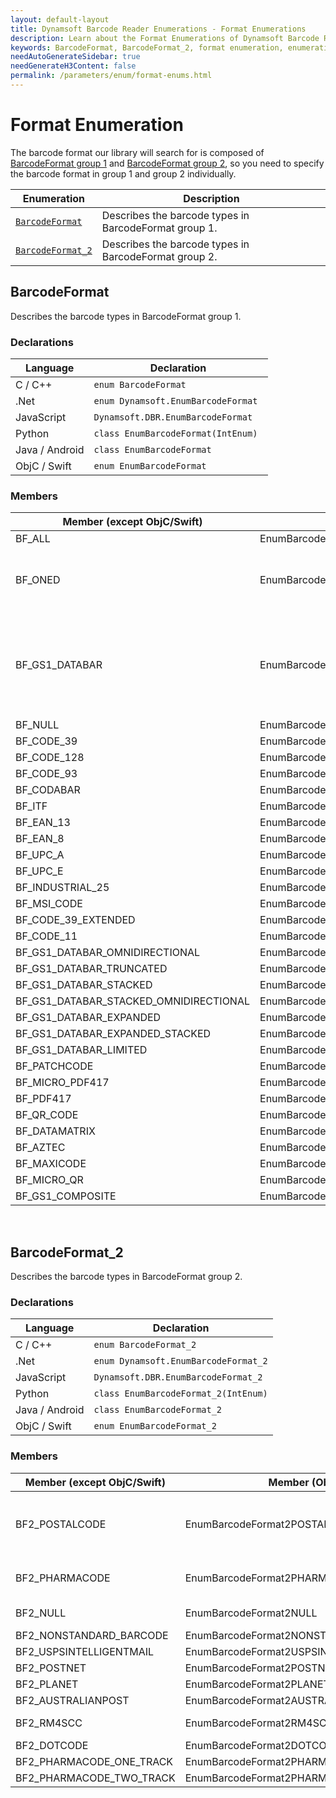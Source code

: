 ```yaml
---
layout: default-layout
title: Dynamsoft Barcode Reader Enumerations - Format Enumerations
description: Learn about the Format Enumerations of Dynamsoft Barcode Reader in detail.
keywords: BarcodeFormat, BarcodeFormat_2, format enumeration, enumeration
needAutoGenerateSidebar: true
needGenerateH3Content: false
permalink: /parameters/enum/format-enums.html
---
```



# Format Enumeration
The barcode format our library will search for is composed of [BarcodeFormat group 1](#barcodeformat) and [BarcodeFormat group 2](#barcodeformat_2), so you need to specify the barcode format in group 1 and group 2 individually.

| Enumeration | Description |
|-------------|-------------|
| [`BarcodeFormat`](#barcodeformat) | Describes the barcode types in BarcodeFormat group 1. |
| [`BarcodeFormat_2`](#barcodeformat_2) | Describes the barcode types in BarcodeFormat group 2. |

## BarcodeFormat
Describes the barcode types in BarcodeFormat group 1. 

### Declarations

| Language | Declaration |
| -------- | ----------- |
| C / C++ | `enum BarcodeFormat` |
| .Net | `enum Dynamsoft.EnumBarcodeFormat ` |
| JavaScript | `Dynamsoft.DBR.EnumBarcodeFormat` |
| Python | `class EnumBarcodeFormat(IntEnum)` |
| Java / Android | `class EnumBarcodeFormat` |
| ObjC / Swift | `enum EnumBarcodeFormat` |

### Members

| Member (except ObjC/Swift) | Member (ObjC) | Member (Swift) | Value | Description |
| -------------------------- | ------------- | -------------- | ----- | ----------- |
| BF_ALL | EnumBarcodeFormatALL | ALL | 0xFE3FFFFF | All supported formats in [BarcodeFormat group 1](#barcodeformat). |
| BF_ONED | EnumBarcodeFormatONED  | ONED | 0x003007FF | Combined value of BF_CODABAR, BF_CODE_128, BF_CODE_39, BF_CODE_39_Extended, BF_CODE_93, BF_EAN_13, BF_EAN_8, INDUSTRIAL_25, BF_ITF, BF_UPC_A, BF_UPC_E, BF_MSI_CODE, BF_CODE_11. |
| BF_GS1_DATABAR | EnumBarcodeFormatGS1DATABAR | GS1DATABAR | 0x0003F800 | Combined value of BF_GS1_DATABAR_OMNIDIRECTIONAL, BF_GS1_DATABAR_TRUNCATED, BF_GS1_DATABAR_STACKED, BF_GS1_DATABAR_STACKED_OMNIDIRECTIONAL, BF_GS1_DATABAR_EXPANDED, BF_GS1_DATABAR_EXPANDED_STACKED, BF_GS1_DATABAR_LIMITED. |
| BF_NULL | EnumBarcodeFormatNULL | NULL | 0x00 | No barcode format in [BarcodeFormat group 1](#barcodeformat). |
| BF_CODE_39 | EnumBarcodeFormatCODE39 | CODE39 | 0x01 | Code 39 |
| BF_CODE_128 | EnumBarcodeFormatCODE128 | CODE128 | 0x02 | Code 128 |
| BF_CODE_93 | EnumBarcodeFormatCODE93 | CODE93 | 0x04 | Code 93 |
| BF_CODABAR | EnumBarcodeFormatCODABAR | CODABAR | 0x08 | Codabar |
| BF_ITF  | EnumBarcodeFormatITF | ITF | 0x10 | ITF |
| BF_EAN_13 | EnumBarcodeFormatEAN13 | EAN13 | 0x20 | EAN-13 |
| BF_EAN_8 | EnumBarcodeFormatEAN8 | EAN8 | 0x40 | EAN-8 |
| BF_UPC_A | EnumBarcodeFormatUPCA | UPCA | 0x80 | UPC-A |
| BF_UPC_E | EnumBarcodeFormatUPCE | UPCE | 0x100 | UPC-E |
| BF_INDUSTRIAL_25 | EnumBarcodeFormatINDUSTRIAL | INDUSTRIAL | 0x200 | Industrial 2 of 5 |
| BF_MSI_CODE | EnumBarcodeFormatMSICODE | MSICODE | 0x100000 | MSI Code |
| BF_CODE_39_EXTENDED | EnumBarcodeFormatCODE39EXTENDED | CODE39EXTENDED | 0x400 | Code 39 Extended |
| BF_CODE_11 | EnumBarcodeFormatCODE11 | CODE11 | 0x200000 | Code 11 |
| BF_GS1_DATABAR_OMNIDIRECTIONAL | EnumBarcodeFormatGS1DATABAROMNIDIRECTIONAL | GS1DATABAROMNIDIRECTIONAL | 0x800 | GS1 Databar Omnidirectional |
| BF_GS1_DATABAR_TRUNCATED | EnumBarcodeFormatGS1DATABARTRUNCATED | GS1DATABARTRUNCATED | 0x1000 | GS1 Databar Truncated |
| BF_GS1_DATABAR_STACKED | EnumBarcodeFormatGS1DATABARSTACKED | GS1DATABARSTACKED | 0x2000 | GS1 Databar Stacked |
| BF_GS1_DATABAR_STACKED_OMNIDIRECTIONAL | EnumBarcodeFormatGS1DATABARSTACKEDOMNIDIRECTIONAL | GS1DATABARSTACKEDOMNIDIRECTIONAL | 0x4000 | GS1 Databar Stacked Omnidirectional |
| BF_GS1_DATABAR_EXPANDED | EnumBarcodeFormatGS1DATABAREXPANDED | GS1DATABAREXPANDED | 0x8000 | GS1 Databar Expanded |
| BF_GS1_DATABAR_EXPANDED_STACKED | EnumBarcodeFormatGS1DATABAREXPANDEDSTACKED | GS1DATABAREXPANDEDSTACKED | 0x10000 | GS1 Databar Expaned Stacked |
| BF_GS1_DATABAR_LIMITED | EnumBarcodeFormatGS1DATABARLIMITED | GS1DATABARLIMITED | 0x20000 | GS1 Databar Limited |
| BF_PATCHCODE | EnumBarcodeFormatPATCHCODE | PATCHCODE | 0x00040000 | Patch code |
| BF_MICRO_PDF417 | EnumBarcodeFormatMICROPDF417 | MICROPDF417 | 0x00080000 | Micro PDF417 |
| BF_PDF417 | EnumBarcodeFormatPDF417 | PDF417 | 0x02000000 | PDF417 |
| BF_QR_CODE | EnumBarcodeFormatQRCODE | QRCODE  | 0x04000000 | QRCode |
| BF_DATAMATRIX | EnumBarcodeFormatDATAMATRIX | DATAMATRIX | 0x08000000 | DataMatrix |
| BF_AZTEC | EnumBarcodeFormatAZTEC | AZTEC | 0x10000000 | AZTEC |
| BF_MAXICODE | EnumBarcodeFormatMAXICODE | MAXICODE | 0x20000000 | MAXICODE |
| BF_MICRO_QR | EnumBarcodeFormatMICROQR | MICROQR | 0x40000000 | Micro QR Code |
| BF_GS1_COMPOSITE | EnumBarcodeFormatGS1COMPOSITE | GS1COMPOSITE | -2147483648 | GS1 Composite Code |

&nbsp;

## BarcodeFormat_2

Describes the barcode types in BarcodeFormat group 2.

### Declarations

| Language | Declaration |
| -------- | ----------- |
| C / C++ | `enum BarcodeFormat_2` |
| .Net | `enum Dynamsoft.EnumBarcodeFormat_2` |
| JavaScript | `Dynamsoft.DBR.EnumBarcodeFormat_2` |
| Python | `class EnumBarcodeFormat_2(IntEnum)` |
| Java / Android | `class EnumBarcodeFormat_2` |
| ObjC / Swift | `enum EnumBarcodeFormat_2` |

### Members

| Member (except ObjC/Swift) | Member (ObjC) | Member (Swift) | Value | Description |
| -------------------------- | ------------- | -------------- | ----- | ----------- |
| BF2_POSTALCODE | EnumBarcodeFormat2POSTALCODE | POSTALCODE | 0x01F00000 | Combined value of BF2_USPSINTELLIGENTMAIL, BF2_POSTNET, BF2_PLANET, BF2_AUSTRALIANPOST, BF2_RM4SCC. |
| BF2_PHARMACODE | EnumBarcodeFormat2PHARMACODE | PHARMACODE | 0x0C | Combined value of BF2_PHARMACODE_ONE_TRACK, BF2_PHARMACODE_TWO_TRACK. |
| BF2_NULL | EnumBarcodeFormat2NULL | NULL | 0x00 | No barcode format in [BarcodeFormat group 2](#barcodeformat_2). |
| BF2_NONSTANDARD_BARCODE | EnumBarcodeFormat2NONSTANDARDBARCODE | NONSTANDARDBARCODE | 0x01 | Nonstandard barcode |
| BF2_USPSINTELLIGENTMAIL | EnumBarcodeFormat2USPSINTELLIGENTMAIL | USPSINTELLIGENTMAIL | 0x00100000 | USPS Intelligent Mail |
| BF2_POSTNET | EnumBarcodeFormat2POSTNET | POSTNET | 0x00200000 | Postnet |
| BF2_PLANET | EnumBarcodeFormat2PLANET | PLANET | 0x00400000 | Planet |
| BF2_AUSTRALIANPOST | EnumBarcodeFormat2AUSTRALIANPOST | AUSTRALIANPOST | 0x00800000 | Australian Post |
| BF2_RM4SCC | EnumBarcodeFormat2RM4SCC | RM4SCC | 0x01000000 | Royal Mail 4-State Customer Barcode |
| BF2_DOTCODE | EnumBarcodeFormat2DOTCODE | DOTCODE | 0x02 | DotCode |
| BF2_PHARMACODE_ONE_TRACK | EnumBarcodeFormat2PHARMACODE_ONE_TRACK | PHARMACODE_ONE_TRACK | 0x04 | Pharmacode One-Track |
| BF2_PHARMACODE_TWO_TRACK | EnumBarcodeFormat2PHARMACODE_TWO_TRACK | PHARMACODE_TWO_TRACK | 0x08 | Pharmacode Two-Track |
